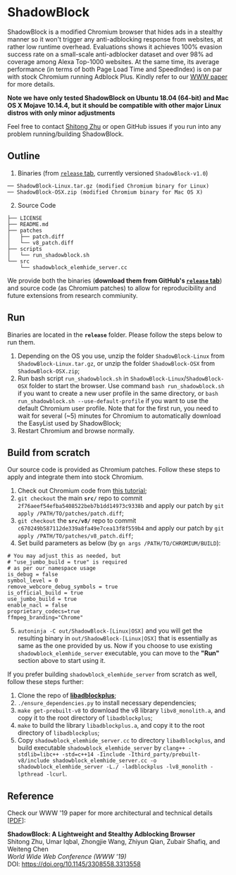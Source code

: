 # ShadowBlock
ShadowBlock is a modified Chromium browser that hides ads in a stealthy manner so it won't trigger any anti-adblocking response from websites, at rather low runtime overhead. Evaluations shows it achieves 100% evasion success rate on a small-scale anti-adblocker dataset and over 98% ad coverage among Alexa Top-1000 websites. At the same time, its average performance (in terms of both Page Load Time and SpeedIndex) is on par with stock Chromium running Adblock Plus. Kindly refer to our [WWW paper](https://www.shitong.me/pdfs/www19_shadowblock.pdf) for more details.

**Note we have only tested ShadowBlock on Ubuntu 18.04 (64-bit) and Mac OS X Mojave 10.14.4, but it should be compatible with other major Linux distros with only minor adjustments**

Feel free to contact [Shitong Zhu](mailto:shitong.zhu@email.ucr.edu) or open GitHub issues if you run into any problem running/building ShadowBlock. 

## Outline
1. Binaries (from [`release` tab](https://github.com/seclab-ucr/ShadowBlock/releases), currently versioned `ShadowBlock-v1.0`)
```
── ShadowBlock-Linux.tar.gz (modified Chromium binary for Linux)
── ShadowBlock-OSX.zip (modified Chromium binary for Mac OS X)
```
2. Source Code
```
├── LICENSE
├── README.md
├── patches
│   ├── patch.diff
│   └── v8_patch.diff
├── scripts
│   └── run_shadowblock.sh
└── src
    └── shadowblock_elemhide_server.cc
```

We provide both the binaries (**download them from GitHub's [`release` tab](https://github.com/seclab-ucr/ShadowBlock/releases)**) and source code (as Chromium patches) to allow for reproducibility and future extensions from research commiunity.

## Run
Binaries are located in the **`release`** folder. Please follow the steps below to run them.

1. Depending on the OS you use, unzip the folder `ShadowBlock-Linux` from `ShadowBlock-Linux.tar.gz`, or unzip the folder `ShadowBlock-OSX` from `ShadowBlock-OSX.zip`;
2. Run bash script `run_shadowblock.sh` in `ShadowBlock-Linux`/`ShadowBlock-OSX` folder to start the browser. Use command `bash run_shadowblock.sh` if you want to create a new user profile in the same directory, or `bash run_shadowblock.sh --use-default-profile` if you want to use the default Chromium user profile. Note that for the first run, you need to wait for several (~5) minutes for Chromium to automatically download the EasyList used by ShadowBlock;
4. Restart Chromium and browse normally.

## Build from scratch
Our source code is provided as Chromium patches. Follow these steps to apply and integrate them into stock Chromium.
1. Check out Chromium code from [this tutorial](https://www.chromium.org/developers/how-tos/get-the-code);
2. `git checkout` the main **`src/`** repo to commit `2f76aeef54efba5408522beb7b1dd14973c9338b` and apply our patch by `git apply /PATH/TO/patches/patch.diff`;
3. `git checkout` the **`src/v8/`** repo to commit `c670249b587112de339a8fa49e7cea13f8f559b4` and apply our patch by `git apply /PATH/TO/patches/v8_patch.diff`;
4. Set build parameters as below (by `gn args /PATH/TO/CHROMIUM/BUILD`):
```
# You may adjust this as needed, but 
# "use_jumbo_build = true" is required 
# as per our namespace usage
is_debug = false
symbol_level = 0
remove_webcore_debug_symbols = true
is_official_build = true
use_jumbo_build = true
enable_nacl = false
proprietary_codecs=true
ffmpeg_branding="Chrome"
```
5. `autoninja -C out/ShadowBlock-[Linux|OSX]` and you will get the resulting binary in `out/ShadowBlock-[Linux|OSX]` that is essentially as same as the one provided by us. Now if you choose to use existing `shadowblock_elemhide_server` executable, you can move to the **"Run"** section above to start using it.


If you prefer building `shadowblock_elemhide_server` from scratch as well, follow these steps further:
1. Clone the repo of [**libadblockplus**](https://github.com/adblockplus/libadblockplus);
2. `./ensure_dependencies.py` to install necessary dependencies;
3. `make get-prebuilt-v8` to download the v8 library `libv8_monolith.a`, and copy it to the root directory of `libadblockplus`;
4. `make` to build the library `libadblockplus.a`, and copy it to the root directory of `libadblockplus`;
5. Copy `shadowblock_elemhide_server.cc` to directory `libadblockplus`, and build executable `shadowblock_elemhide_server` by `clang++ -stdlib=libc++ -std=c++14 -Iinclude -Ithird_party/prebuilt-v8/include shadowblock_elemhide_server.cc -o shadowblock_elemhide_server -L./ -ladblockplus -lv8_monolith -lpthread -lcurl`.

## Reference
Check our WWW '19 paper for more architectural and technical details [[PDF](https://www.shitong.me/pdfs/www19_shadowblock.pdf)]:

**ShadowBlock: A Lightweight and Stealthy Adblocking Browser**  
Shitong Zhu, Umar Iqbal, Zhongjie Wang, Zhiyun Qian, Zubair Shafiq, and Weiteng Chen  
*World Wide Web Conference (WWW '19)*  
DOI: https://doi.org/10.1145/3308558.3313558
